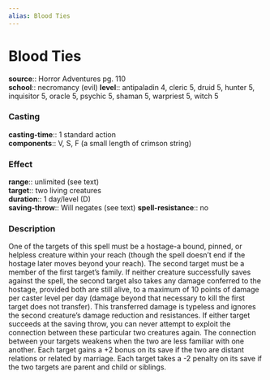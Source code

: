 ```yaml
---
alias: Blood Ties
---
```


# Blood Ties 

**source**:: Horror Adventures pg. 110  
**school**:: necromancy (evil)
**level**:: antipaladin 4, cleric 5, druid 5, hunter 5, inquisitor 5, oracle 5, psychic 5, shaman 5, warpriest 5, witch 5

### Casting 

**casting-time**:: 1 standard action  
**components**:: V, S, F (a small length of crimson string)

### Effect 

**range**:: unlimited (see text)  
**target**:: two living creatures  
**duration**:: 1 day/level (D)  
**saving-throw**:: Will negates (see text)
**spell-resistance**:: no

### Description 

One of the targets of this spell must be a hostage-a bound, pinned, or helpless creature within your reach (though the spell doesn’t end if the hostage later moves beyond your reach). The second target must be a member of the first target’s family. If neither creature successfully saves against the spell, the second target also takes any damage conferred to the hostage, provided both are still alive, to a maximum of 10 points of damage per caster level per day (damage beyond that necessary to kill the first target does not transfer). This transferred damage is typeless and ignores the second creature’s damage reduction and resistances. If either target succeeds at the saving throw, you can never attempt to exploit the connection between these particular two creatures again. The connection between your targets weakens when the two are less familiar with one another. Each target gains a +2 bonus on its save if the two are distant relations or related by marriage. Each target takes a -2 penalty on its save if the two targets are parent and child or siblings.
